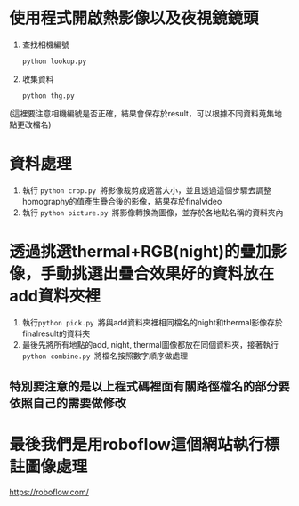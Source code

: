 # 使用程式開啟熱影像以及夜視鏡鏡頭

1. 查找相機編號
   ```
   python lookup.py
   ```
2. 收集資料
   ```
   python thg.py
   ```
(這裡要注意相機編號是否正確，結果會保存於result，可以根據不同資料蒐集地點更改檔名)

# 資料處理
1. 執行 ```python crop.py ```將影像裁剪成適當大小，並且透過這個步驟去調整homography的值產生疊合後的影像，結果存於finalvideo
2. 執行 ```python picture.py ```將影像轉換為圖像，並存於各地點名稱的資料夾內
# 透過挑選thermal+RGB(night)的疊加影像，手動挑選出疊合效果好的資料放在add資料夾裡
1. 執行```python pick.py ```將與add資料夾裡相同檔名的night和thermal影像存於finalresult的資料夾
2. 最後先將所有地點的add, night, thermal圖像都放在同個資料夾，接著執行```python combine.py ```將檔名按照數字順序做處理

## 特別要注意的是以上程式碼裡面有關路徑檔名的部分要依照自己的需要做修改
# 最後我們是用roboflow這個網站執行標註圖像處理
https://roboflow.com/

